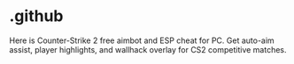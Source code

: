 # .github
Here is Counter-Strike 2 free aimbot and ESP cheat for PC. Get auto-aim assist, player highlights, and wallhack overlay for CS2 competitive matches.
